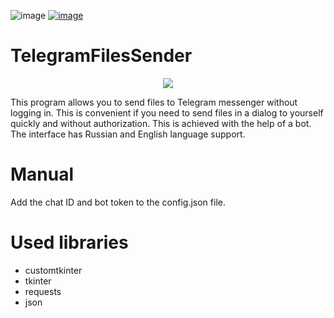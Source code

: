 
![image](https://img.shields.io/badge/Python-14354C?style=for-the-badge&logo=python&logoColor=white) [![image](https://img.shields.io/badge/Telegram-2CA5E0?style=for-the-badge&logo=telegram&logoColor=white)](https://t.me/illusionere)

# TelegramFilesSender
<p align="center">
  <img src="https://github.com/fuzzy-wuzzy-baf/TelegramFilesSender/assets/58778694/f9db9a34-6cd3-4f58-9541-4e181759aeda">
</p>
This program allows you to send files to Telegram messenger without logging in. This is convenient if you need to send files in a dialog to yourself quickly and without authorization. This is achieved with the help of a bot. The interface has Russian and English language support.

# Manual
Add the chat ID and bot token to the config.json file.

# Used libraries
- customtkinter
- tkinter
- requests
- json
